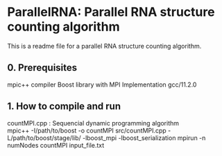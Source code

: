 # ParallelRNA: Parallel RNA structure counting algorithm
This is a readme file for a parallel RNA structure counting algorithm.
## 0. Prerequisites
mpic++ compiler
Boost library with MPI Implementation
gcc/11.2.0

## 1. How to compile and run
countMPI.cpp : Sequencial dynamic programming algorithm <br />
mpic++ -I/path/to/boost -o countMPI src/countMPI.cpp -L/path/to/boost/stage/lib/ -lboost_mpi -lboost_serialization
mpirun -n numNodes countMPI input_file.txt

<!--## 2. Files-->
<!--The following files are included in this folder, in addition to this readme-->
<!--file, readme.md.-->
<!--<ul>-->
<!--<li>md.c: Main C program</li>-->
<!--<li>md.h: Header file for md.c</li>-->
<!--<li>md.in: Input parameter file (to be redirected to the standard input)</li>-->
<!--</ul>-->
<!--![Screen shot of MD simulation](ScreenShot.png)-->
